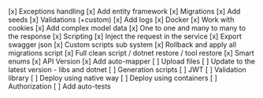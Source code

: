 [x] Exceptions handling
[x] Add entity framework
[x] Migrations
[x] Add seeds
[x] Validations (+custom)
[x] Add logs
[x] Docker
[x] Work with cookies
[x] Add complex model data
[x] One to one and many to many to the response
[x] Scripting
[x] Inject the request in the service
[x] Export swagger json
[x] Custom scripts sub system
[x] Rollback and apply all migrations script
[x] Full clean script / dotnet restore / tool restore
[x] Smart enums
[x] API Version
[x] Add auto-mapper
[ ] Upload files
[ ] Update to the latest version - libs and dotnet
[ ] Generation scripts
[ ] JWT
[ ] Validation library
[ ] Deploy using native way
[ ] Deploy using containers
[ ] Authorization
[ ] Add auto-tests